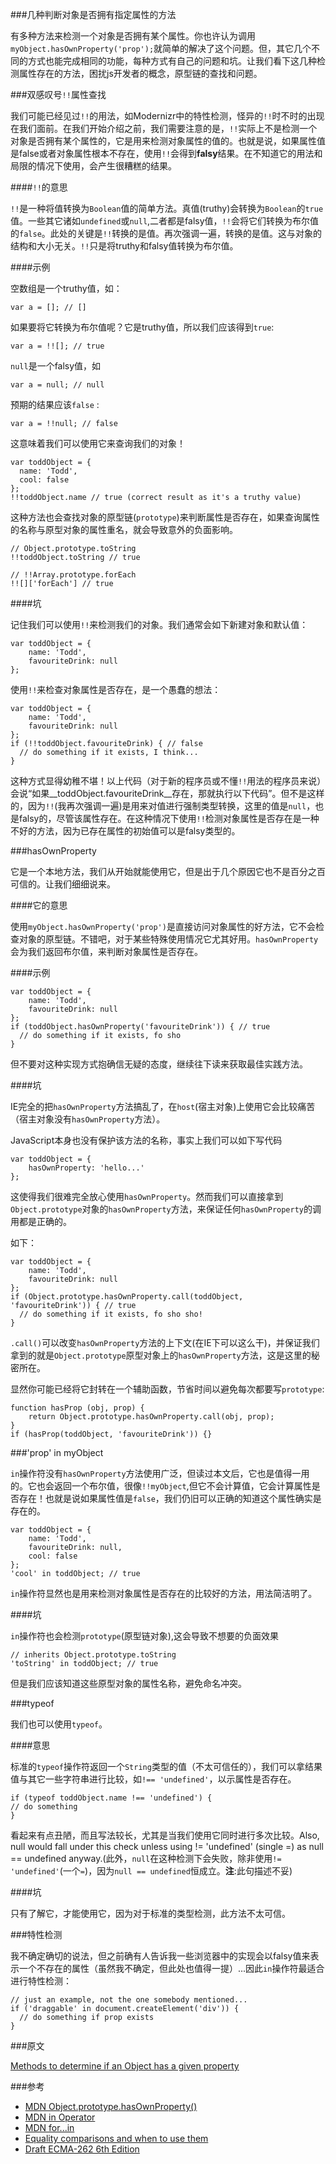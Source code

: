 ###几种判断对象是否拥有指定属性的方法

有多种方法来检测一个对象是否拥有某个属性。你也许认为调用`myObject.hasOwnProperty('prop');`就简单的解决了这个问题。但，其它几个不同的方式也能完成相同的功能，每种方式有自己的问题和坑。让我们看下这几种检测属性存在的方法，困扰js开发者的概念，原型链的查找和问题。

###双感叹号`!!`属性查找

我们可能已经见过`!!`的用法，如Modernizr中的特性检测，怪异的`!!`时不时的出现在我们面前。在我们开始介绍之前，我们需要注意的是，`!!`实际上不是检测一个对象是否拥有某个属性的，它是用来检测对象属性的值的。也就是说，如果属性值是false或者对象属性根本不存在，使用`!!`会得到**falsy**结果。在不知道它的用法和局限的情况下使用，会产生很糟糕的结果。

####`!!`的意思

`!!`是一种将值转换为`Boolean`值的简单方法。真值(truthy)会转换为`Boolean`的`true`值。一些其它诸如`undefined`或`null`,二者都是falsy值，`!!`会将它们转换为布尔值的`false`。此处的关键是`!!`转换的是值。再次强调一遍，转换的是值。这与对象的结构和大小无关。`!!`只是将truthy和falsy值转换为布尔值。

####示例

空数组是一个truthy值，如：

	var a = []; // []

如果要将它转换为布尔值呢？它是truthy值，所以我们应该得到`true`:

	var a = !![]; // true
	
`null`是一个falsy值，如

	var a = null; // null
	
预期的结果应该`false`	:

	var a = !!null; // false

这意味着我们可以使用它来查询我们的对象！

	var toddObject = {
	  name: 'Todd',
	  cool: false
	};
	!!toddObject.name // true (correct result as it's a truthy value)
	
这种方法也会查找对象的原型链(`prototype`)来判断属性是否存在，如果查询属性的名称与原型对象的属性重名，就会导致意外的负面影响。

	// Object.prototype.toString
	!!toddObject.toString // true

	// !!Array.prototype.forEach
	!![]['forEach'] // true			
	
####坑

记住我们可以使用`!!`来检测我们的对象。我们通常会如下新建对象和默认值：

	var toddObject = {
		name: 'Todd',
		favouriteDrink: null
	};	
		
使用`!!`来检查对象属性是否存在，是一个愚蠢的想法：	

	var toddObject = {
		name: 'Todd',
		favouriteDrink: null
	};
	if (!!toddObject.favouriteDrink) { // false
	  // do something if it exists, I think...
	}

这种方式显得幼稚不堪！以上代码（对于新的程序员或不懂`!!`用法的程序员来说）会说“如果__toddObject.favouriteDrink__存在，那就执行以下代码”。但不是这样的，因为`!!`(我再次强调一遍)是用来对值进行强制类型转换，这里的值是`null`，也是falsy的，尽管该属性存在。在这种情况下使用`!!`检测对象属性是否存在是一种不好的方法，因为已存在属性的初始值可以是falsy类型的。

###hasOwnProperty

它是一个本地方法，我们从开始就能使用它，但是出于几个原因它也不是百分之百可信的。让我们细细说来。

####它的意思

使用`myObject.hasOwnProperty('prop')`是直接访问对象属性的好方法，它不会检查对象的原型链。不错吧，对于某些特殊使用情况它尤其好用。`hasOwnProperty`会为我们返回布尔值，来判断对象属性是否存在。

####示例

	var toddObject = {
		name: 'Todd',
  		favouriteDrink: null
	};
	if (toddObject.hasOwnProperty('favouriteDrink')) { // true
	  // do something if it exists, fo sho
	}
	
但不要对这种实现方式抱确信无疑的态度，继续往下读来获取最佳实践方法。

####坑

IE完全的把`hasOwnProperty`方法搞乱了，在`host`(宿主对象)上使用它会比较痛苦（宿主对象没有`hasOwnProperty`方法）。

JavaScript本身也没有保护该方法的名称，事实上我们可以如下写代码

	var toddObject = {
  		hasOwnProperty: 'hello...'
	};

这使得我们很难完全放心使用`hasOwnProperty`。然而我们可以直接拿到`Object.prototype`对象的`hasOwnProperty`方法，来保证任何`hasOwnProperty`的调用都是正确的。

如下：

	var toddObject = {
		name: 'Todd',
  		favouriteDrink: null
	};
	if (Object.prototype.hasOwnProperty.call(toddObject, 'favouriteDrink')) { // true
	  // do something if it exists, fo sho sho!
	}
	
`.call()`可以改变`hasOwnProperty`方法的上下文(在IE下可以这么干)，并保证我们拿到的就是`Object.prototype`原型对象上的`hasOwnProperty`方法，这是这里的秘密所在。

显然你可能已经将它封转在一个辅助函数，节省时间以避免每次都要写`prototype`:

	function hasProp (obj, prop) {
  		return Object.prototype.hasOwnProperty.call(obj, prop);
	}
	if (hasProp(toddObject, 'favouriteDrink')) {}
	
	
###'prop' in myObject

`in`操作符没有`hasOwnProperty`方法使用广泛，但读过本文后，它也是值得一用的。它也会返回一个布尔值，很像`!!myObject`,但它不会计算值，它会计算属性是否存在！也就是说如果属性值是`false`，我们仍旧可以正确的知道这个属性确实是存在的。

	var toddObject = {
		name: 'Todd',
  		favouriteDrink: null,
  		cool: false
	};
	'cool' in toddObject; // true		
		
`in`操作符显然也是用来检测对象属性是否存在的比较好的方法，用法简洁明了。

####坑

`in`操作符也会检测`prototype`(原型链对象),这会导致不想要的负面效果

	// inherits Object.prototype.toString
	'toString' in toddObject; // true
	
但是我们应该知道这些原型对象的属性名称，避免命名冲突。

###typeof

我们也可以使用`typeof`。

####意思

标准的`typeof`操作符返回一个`String`类型的值（不太可信任的），我们可以拿结果值与其它一些字符串进行比较，如`!== 'undefined'`，以示属性是否存在。

	if (typeof toddObject.name !== 'undefined') {
	// do something
	}

看起来有点丑陋，而且写法较长，尤其是当我们使用它同时进行多次比较。Also, null would fall under this check unless using != 'undefined' (single =) as null == undefined anyway.(此外，`null`在这种检测下会失败，除非使用`!= 'undefined'`(一个`=`)，因为`null == undefined`恒成立。__注__:此句描述不妥)

####坑

只有了解它，才能使用它，因为对于标准的类型检测，此方法不太可信。

###特性检测

我不确定确切的说法，但之前确有人告诉我一些浏览器中的实现会以falsy值来表示一个不存在的属性（虽然我不确定，但此处也值得一提）...因此`in`操作符最适合进行特性检测：

	// just an example, not the one somebody mentioned...
	if ('draggable' in document.createElement('div')) {
	  // do something if prop exists
	}

###原文

[Methods to determine if an Object has a given property](http://toddmotto.com/methods-to-determine-if-an-object-has-a-given-property/)

		
###参考		

+ [MDN Object.prototype.hasOwnProperty()][1]
+ [MDN in Operator][2]		
+ [MDN for...in][3]		
+ [Equality comparisons and when to use them][4]
+ [Draft ECMA-262 6th Edition ][5]
		
		
[1]: https://developer.mozilla.org/zh-CN/docs/Web/JavaScript/Reference/Global_Objects/Object/hasOwnProperty		
[2]: https://developer.mozilla.org/zh-CN/docs/Web/JavaScript/Reference/Operators/in
[3]: https://developer.mozilla.org/zh-CN/docs/Web/JavaScript/Reference/Statements/for...in
[4]: https://developer.mozilla.org/zh-CN/docs/Web/JavaScript/Equality_comparisons_and_sameness
[5]: http://people.mozilla.org/~jorendorff/es6-draft.html

		
		
		
		
		
		
		
		
		
		
		
		
		
		